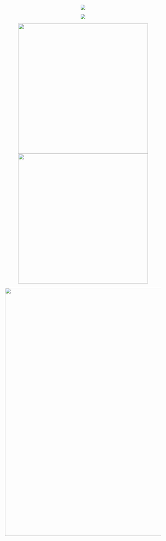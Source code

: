 
<p align="center">
  <img src="https://readme-typing-svg.herokuapp.com?font=Fira+Code&weight=600&size=22&duration=3000&pause=500&color=00FFFF&center=true&width=600&lines=Marino+Tselani;Informatics+and+Computer+Engineering%0AUniversity+of+West+Attica;Full-Stack+Developer;Software+Engineering%0Data+Analysis%0Machine+Learning-AI;">
</p>




<p align="center">
  <img src="https://github-readme-stats.vercel.app/api/top-langs/?username=mrns20&layout=compact&theme=tokyonight&hide_border=true">
</p>


<p align="center"> <img src="https://github-readme-streak-stats.herokuapp.com?user=YourGitHubUsername&theme=tokyonight&hide_border=true" width="420"> <img src="https://github-readme-stats.vercel.app/api?username=YourGitHubUsername&show_icons=true&theme=tokyonight&hide_border=true" width="420"> </p>



<p align="center"> <img src="https://github-readme-activity-graph.vercel.app/graph?username=mrns20&theme=react-dark&hide_border=true" width="800"> </p>


